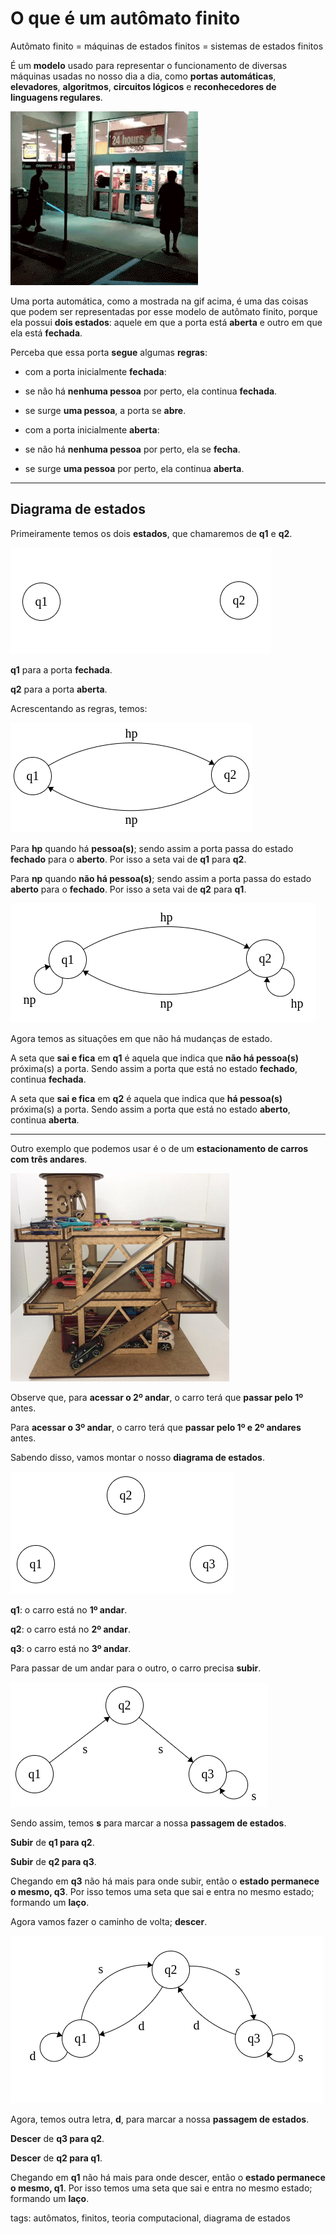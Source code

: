 # O que é um autômato finito

Autômato finito = máquinas de estados finitos = sistemas de estados finitos

É um **modelo** usado para representar o funcionamento de diversas máquinas usadas no nosso dia a dia, como **portas automáticas**, **elevadores**, **algoritmos**, **circuitos lógicos** e **reconhecedores de linguagens regulares**.

![porta automática](img/p0000-0.gif)

Uma porta automática, como a mostrada na gif acima, é uma das coisas que podem ser representadas por esse modelo de autômato finito, porque ela possui **dois estados**: aquele em que a porta está **aberta** e outro em que ela está **fechada**.

Perceba que essa porta **segue** algumas **regras**:

- com a porta inicialmente **fechada**:
- se não há **nenhuma pessoa** por perto, ela continua **fechada**.
- se surge **uma pessoa**, a porta se **abre**.  

- com a porta inicialmente **aberta**:
- se não há **nenhuma pessoa** por perto, ela se **fecha**.
- se surge **uma pessoa** por perto, ela continua **aberta**.

---

## Diagrama de estados

Primeiramente temos os dois **estados**, que chamaremos de **q1** e **q2**.

![estados q1 e q2](img/p0000-1.png)

**q1** para a porta **fechada**.

**q2** para a porta **aberta**.

Acrescentando as regras, temos:

![acrescentando as regras](img/p0000-2.png)

Para **hp** quando há **pessoa(s)**; sendo assim a porta passa do estado **fechado** para o **aberto**. Por isso a seta vai de **q1** para **q2**.

Para **np** quando **não há pessoa(s)**; sendo assim a porta passa do estado **aberto** para o **fechado**. Por isso a seta vai de **q2** para **q1**.

![situação em que não há mudança de estado](img/p0000-3.png)

Agora temos as situações em que não há mudanças de estado.

A seta que **sai e fica** em **q1** é aquela que indica que **não há pessoa(s)** próxima(s) a porta. Sendo assim a porta que está no estado **fechado**, continua **fechada**.

A seta que **sai e fica** em **q2** é aquela que indica que **há pessoa(s)** próxima(s) a porta. Sendo assim a porta que está no estado **aberto**, continua **aberta**.

---

Outro exemplo que podemos usar é o de um **estacionamento de carros com três andares**.

![estacionamento de 3 andares](img/p0000-4.jpg)

Observe que, para **acessar o 2º andar**, o carro terá que **passar pelo 1º** antes.

Para **acessar o 3º andar**, o carro terá que **passar pelo 1º e 2º andares** antes.

Sabendo disso, vamos montar o nosso **diagrama de estados**.

![3 estados do carro no estacionamento](img/p0000-5.png)

**q1**: o carro está no **1º andar**.

**q2**: o carro está no **2º andar**.

**q3**: o carro está no **3º andar**.

Para passar de um andar para o outro, o carro precisa **subir**.

![subindo os andares](img/p0000-6.png)

Sendo assim, temos **s** para marcar a nossa **passagem de estados**.

**Subir** de **q1 para q2**.

**Subir** de **q2 para q3**.

Chegando em **q3** não há mais para onde subir, então o **estado permanece o mesmo, q3**. Por isso temos uma seta que sai e entra no mesmo estado; formando um **laço**.

Agora vamos fazer o caminho de volta; **descer**.

![descendo os andares](img/p0000-7.png)

Agora, temos outra letra, **d**, para marcar a nossa **passagem de estados**.

**Descer** de **q3 para q2**.

**Descer** de **q2 para q1**.

Chegando em **q1** não há mais para onde descer, então o **estado permanece o mesmo, q1**. Por isso temos uma seta que sai e entra no mesmo estado; formando um **laço**.

tags: autômatos, finitos, teoria computacional, diagrama de estados
